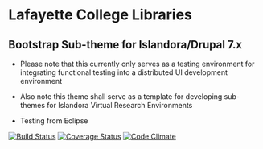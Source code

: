 # Lafayette College Libraries
## Bootstrap Sub-theme for Islandora/Drupal 7.x
* Please note that this currently only serves as a testing environment for integrating functional testing into a distributed UI development environment
* Also note this theme shall serve as a template for developing sub-themes for Islandora Virtual Research Environments

* Testing from Eclipse

[![Build Status](https://travis-ci.org/LafayetteCollegeLibraries/islandoraThemeDev.png)](https://travis-ci.org/LafayetteCollegeLibraries/islandoraThemeDev) [![Coverage Status](https://coveralls.io/repos/LafayetteCollegeLibraries/islandoraThemeDev/badge.png)](https://coveralls.io/r/LafayetteCollegeLibraries/islandoraThemeDev) [![Code Climate](https://codeclimate.com/github/LafayetteCollegeLibraries/islandoraThemeDev.png)](https://codeclimate.com/github/LafayetteCollegeLibraries/islandoraThemeDev)